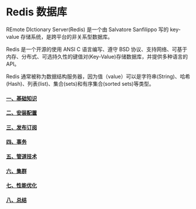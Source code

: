<span id="hidden-autonumber"></span>

<h1 class="article-title">Redis 数据库</h1>

REmote DIctionary Server(Redis) 是一个由 Salvatore Sanfilippo 写的 key-value 存储系统，是跨平台的非关系型数据库。

Redis 是一个开源的使用 ANSI C 语言编写、遵守 BSD 协议、支持网络、可基于内存、分布式、可选持久性的键值对(Key-Value)存储数据库，并提供多种语言的 API。

Redis 通常被称为数据结构服务器，因为值（value）可以是字符串(String)、哈希(Hash)、列表(list)、集合(sets)和有序集合(sorted sets)等类型。

#### [一、基础知识](./1.md)

#### [二、安装配置](./2.md)

#### [三、发布订阅](./3.md)

#### [四、事务](./4.md)

#### [五、管道技术](./5.md)

#### [六、集群](./6.md)

#### [七、性能优化](./7.md)

#### [八、总结](./REVIEW.md)